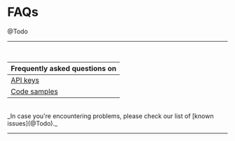 # FAQs
@Todo

------------------------------

<br>

|Frequently asked questions on
|-----------------------------
|[API keys](./get-api-keys#faqs-on-api-keys)
|[Code samples](./code-samples#faqs-on-code-samples)

<br>
_In case you're encountering problems, please check our list of  [known issues](@Todo)._

------------------------------
